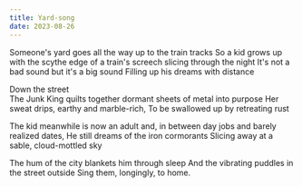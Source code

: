 ```yaml
---
title: Yard-song
date: 2023-08-26
---
```

Someone's yard goes all the way up to the train tracks
So a kid grows up with the scythe edge of a train's screech 
slicing through the night
It's not a bad sound but it's a big sound
Filling up his dreams with distance

Down the street<br>
The Junk King quilts together dormant sheets of metal into purpose
Her sweat drips, earthy and marble-rich,
To be swallowed up by retreating rust

The kid meanwhile is now an adult and,
in between day jobs and barely realized dates,
He still dreams of the iron cormorants
Slicing away at a sable, cloud-mottled sky

The hum of the city blankets him through sleep
And the vibrating puddles in the street outside
Sing them, longingly, to home.
